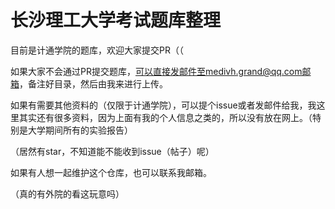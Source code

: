 # 长沙理工大学考试题库整理
目前是计通学院的题库，欢迎大家提交PR（（

如果大家不会通过PR提交题库，可以直接发邮件至medivh.grand@qq.com邮箱，备注好目录，然后由我来进行上传。

如果有需要其他资料的（仅限于计通学院），可以提个issue或者发邮件给我，我这里其实还有很多资料，因为上面有我的个人信息之类的，所以没有放在网上。（特别是大学期间所有的实验报告）

（居然有star，不知道能不能收到issue（帖子）呢）

如果有人想一起维护这个仓库，也可以联系我邮箱。

（真的有外院的看这玩意吗）
